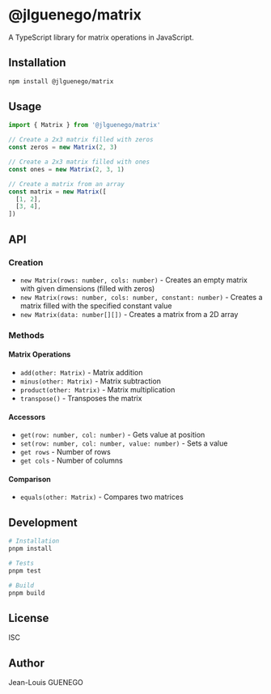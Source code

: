 # @jlguenego/matrix

A TypeScript library for matrix operations in JavaScript.

## Installation

```bash
npm install @jlguenego/matrix
```

## Usage

```typescript
import { Matrix } from '@jlguenego/matrix'

// Create a 2x3 matrix filled with zeros
const zeros = new Matrix(2, 3)

// Create a 2x3 matrix filled with ones
const ones = new Matrix(2, 3, 1)

// Create a matrix from an array
const matrix = new Matrix([
  [1, 2],
  [3, 4],
])
```

## API

### Creation

- `new Matrix(rows: number, cols: number)` - Creates an empty matrix with given dimensions (filled with zeros)
- `new Matrix(rows: number, cols: number, constant: number)` - Creates a matrix filled with the specified constant value
- `new Matrix(data: number[][])` - Creates a matrix from a 2D array

### Methods

#### Matrix Operations

- `add(other: Matrix)` - Matrix addition
- `minus(other: Matrix)` - Matrix subtraction
- `product(other: Matrix)` - Matrix multiplication
- `transpose()` - Transposes the matrix

#### Accessors

- `get(row: number, col: number)` - Gets value at position
- `set(row: number, col: number, value: number)` - Sets a value
- `get rows` - Number of rows
- `get cols` - Number of columns

#### Comparison

- `equals(other: Matrix)` - Compares two matrices

## Development

```bash
# Installation
pnpm install

# Tests
pnpm test

# Build
pnpm build
```

## License

ISC

## Author

Jean-Louis GUENEGO
